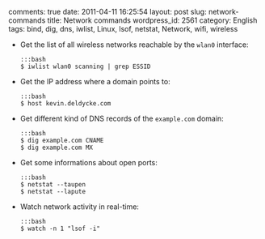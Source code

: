comments: true
date: 2011-04-11 16:25:54
layout: post
slug: network-commands
title: Network commands
wordpress_id: 2561
category: English
tags: bind, dig, dns, iwlist, Linux, lsof, netstat, Network, wifi, wireless

  * Get the list of all wireless networks reachable by the `wlan0` interface:

        :::bash
        $ iwlist wlan0 scanning | grep ESSID

  * Get the IP address where a domain points to:

        :::bash
        $ host kevin.deldycke.com

  * Get different kind of DNS records of the `example.com` domain:

        :::bash
        $ dig example.com CNAME
        $ dig example.com MX

  * Get some informations about open ports:

        :::bash
        $ netstat --taupen
        $ netstat --lapute

  * Watch network activity in real-time:

        :::bash
        $ watch -n 1 "lsof -i"

